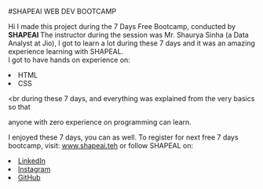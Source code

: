 #SHAPEAI WEB DEV BOOTCAMP

Hi I made this project during the 7 Days Free Bootcamp, conducted by <b> SHAPEAI </b> The instructor during the session was Mr. Shaurya Sinha (a Data Analyst at Jio), I got to learn a lot during these 7 days and it was an amazing experience learning with SHAPEAL. <br>l got to have hands on experience on:

<li>HTML

<li>CSS

<br during these 7 days, and everything was explained from the very basics so that

anyone with zero experience on programming can learn.

I enjoyed these 7 days, you can as well. To register for next free 7 days bootcamp, visit: www.shapeai.teh or follow SHAPEAL on: 

<li><a href="https://in.linkedin.com/company/shapeal">LinkedIn</a>

<li><a href="https://www.instagram.com/shape.ai/?hl=en">Instagram</a>

<li><a href="https://www.youtube.com/channel/UCTUVDLTW9meuDXWcbmISPdA>YouTube</a>

<li><a href="https://github.com/shapeal">GitHub</a>
